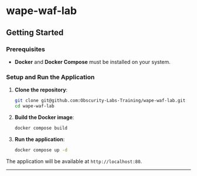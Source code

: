 # wape-waf-lab

## Getting Started

### Prerequisites
- **Docker** and **Docker Compose** must be installed on your system.

### Setup and Run the Application

1. **Clone the repository**:
   ```bash
   git clone git@github.com:Obscurity-Labs-Training/wape-waf-lab.git
   cd wape-waf-lab
   ```

2. **Build the Docker image**:
   ```bash
   docker compose build
   ```

3. **Run the application**:
   ```bash
   docker compose up -d
   ```

The application will be available at `http://localhost:80`.

---